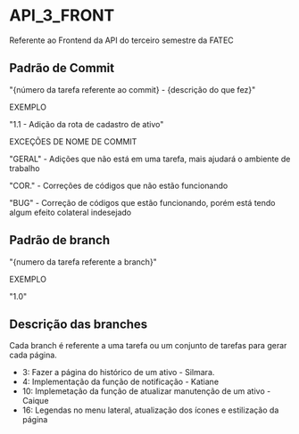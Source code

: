 # API_3_FRONT
Referente ao Frontend da API do terceiro semestre da FATEC

## Padrão de Commit
"{número da tarefa referente ao commit} - {descrição do que fez}"

EXEMPLO

"1.1 - Adição da rota de cadastro de ativo"

EXCEÇÕES DE NOME DE COMMIT

"GERAL" - Adições que não está em uma tarefa, mais ajudará o ambiente de trabalho

"COR." - Correções de códigos que não estão funcionando

"BUG" - Correção de códigos que estão funcionando, porém está tendo algum efeito colateral indesejado

## Padrão de branch
"{numero da tarefa referente a branch}"

EXEMPLO

"1.0"

## Descrição das branches
Cada branch é referente a uma tarefa ou um conjunto de tarefas para gerar cada página.

- 3: Fazer a página do histórico de um ativo - Silmara.
- 4: Implementação da função de notificação - Katiane
- 10: Implemetação da função de atualizar manutenção de um ativo - Caique
- 16: Legendas no menu lateral, atualização dos ícones e estilização da página
